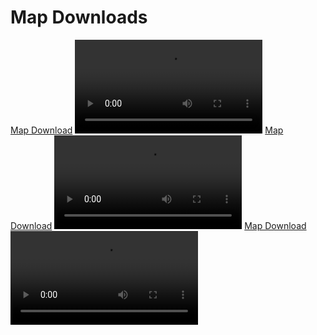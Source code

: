 
# Map Downloads

<tabs>
<tab title="1.20 Community Server" id="survival-server-1_20">
<a href="https://drive.google.com/file/d/1C0xd0zgWUxuYsKnyQESLe23pYV9axxXF/">Map Download</a>
<video src="https://www.youtube.com/watch?v=4JFUiPN2aX4"/>

<chapter title="Die wichtigsten Cords" collapsible="true" id="points-of-interest-1_20">

| Name (Grundstück)          | Spielername                                                                                                                      | Welt        | Location        | Beschreibung                                                                                                                                                                                                                                                                                                                                                                                                                                                                                                                                                                                                                                                                                                                                                                                                                                                                                                          |
|:---------------------------|:---------------------------------------------------------------------------------------------------------------------------------|:------------|:----------------|:----------------------------------------------------------------------------------------------------------------------------------------------------------------------------------------------------------------------------------------------------------------------------------------------------------------------------------------------------------------------------------------------------------------------------------------------------------------------------------------------------------------------------------------------------------------------------------------------------------------------------------------------------------------------------------------------------------------------------------------------------------------------------------------------------------------------------------------------------------------------------------------------------------------------|
| Base & Natur               | Oscar2060 (Mitglieder: Fantasie_Craft)                                                                                           | Overworld   | 75 80 -233      | Angefangen hat das Ganze bei dem eckigen schwarzen Haus. Dann ist das Ganze irgendwie ausgeartet und jetzt sieht es so aus, wie es aussieht. Ich hoffe, es gefällt euch <3 LG Oscar                                                                                                                                                                                                                                                                                                                                                                                                                                                                                                                                                                                                                                                                                                                                   |
| Karte                      | Leming55                                                                                                                         | Overworld   | 4 77 -231       | Ich habe mich von einigen Spielern überreden lassen, die Karte wieder zu machen. Ich habe aber nach einer Weile die Lust verloren, sie zu beenden, deswegen ist sie nicht fertig. Was mich aber trotzdem stolz gemacht hat, ist, dass ich einen vollen Emerald-Beacon geschafft habe. Das war nämlich nicht mal so einfach, weil die Schatzkarten nach der ersten Woche nicht mehr geklappt haben und ich sie in den Bergen farmen musste.                                                                                                                                                                                                                                                                                                                                                                                                                                                                            |
| Dorf                       | Lucky765                                                                                                                         | Overworld   | -777 84 -423    | Ich wollte schon immer mal ein größeres Bauprojekt in Survival machen und habe mich hier für ein Dorf entschieden. Das war auch mein erstes Dorf, das ich komplett gebaut habe (vorher nur einzelne Häuser). Leider habe ich es nicht fertig gemacht, weil ich dann die Lust verloren habe und mir andere Spiele mehr Spaß gemacht haben. Ursprünglich hatte ich noch weitere Dörfer in der Umgebung geplant und teilweise auch schon vorgebaut. Zudem wollte ich eine Burg auf dem Berg sowie angepasste Wälder bauen. Vielleicht beim nächsten Mal :)                                                                                                                                                                                                                                                                                                                                                               |
| Dörfer & Beam              | LuisGOAT (Mitglieder: xX_Monster)                                                                                                | Overworld   | -3042 88 -1210  | Das ruhige Dorf am Meer mit außerirdischer Technologie in der Nähe.                                                                                                                                                                                                                                                                                                                                                                                                                                                                                                                                                                                                                                                                                                                                                                                                                                                   |
| Burg                       | CC_2224_                                                                                                                         | Overworld   | -4229 77 -2656  | Ich habe mir nichts dabei gedacht, ich habe nur gebaut :D                                                                                                                                                                                                                                                                                                                                                                                                                                                                                                                                                                                                                                                                                                                                                                                                                                                             |
| Hafen                      | Orangenlimo                                                                                                                      | Overworld   | 1780 90 2307    | Es geht um einen kleinen Industriehafen, der sich an der Insel erstreckt. Die Hauptbasis ist ein Cyberpunk-Gebäude mit einer U-Bahn-Station und einer kaputten Brücke.                                                                                                                                                                                                                                                                                                                                                                                                                                                                                                                                                                                                                                                                                                                                                |
| Bunker & XP Farm           | MikeyLLP (Mitglieder: Alex_mhr, gamergirl3275, Hansicraft, Mini_Held, SasaBrix, Lazy_RGB, TobiKro110, PowerCraft_, Kartoffel_xD) | Overworld   | 4342 72 -3155   | Zuerst wollten wir nur die XP-Farm bauen, dann waren wir zu schnell fertig und fingen an, ein riesiges Loch zu graben, ohne TNT, und wollten eigentlich viele Farmen bauen, aber daraus wurde nicht so viel XD. Stattdessen haben wir es dekoriert. Als Joke hat Alex_mhr eine zweite XP-Farm gebaut, die sich bei den Koordinaten 3143 158 -2314 befindet.                                                                                                                                                                                                                                                                                                                                                                                                                                                                                                                                                           |
| Gedrehte Pyramide          | Schlauernico                                                                                                                     | Overworld   | 2974 69 -3843   | Ich habe eine große gedrehte Pyramide gebaut, weil ich das irgendwo gesehen hatte und Lust darauf hatte.                                                                                                                                                                                                                                                                                                                                                                                                                                                                                                                                                                                                                                                                                                                                                                                                              |
| Unterirdische Militärbasis | Lazy_RGB                                                                                                                         | Overworld   | -2617 24 3240   | Eine unterirdische Militärbasis (leider nicht fertig), hauptsächlich aus Blackstone und Gold gebaut. Über der Basis befindet sich ein individuell gestalteter Berg mit einer Villa darauf. Der Berg umkreist ein kleines Bambushaus und eine große Zuckerrohrfarm.                                                                                                                                                                                                                                                                                                                                                                                                                                                                                                                                                                                                                                                    |
| Museum                     | SasaBrix (Mitglieder: Lazy_RGB)                                                                                                  | Overworld   | 6050 66 60      | Angefangen hat die Idee mit den entstandenen Pixelarts von SasaBrix. Wir wollten diese ausstellen. Dazu kam dann, dass wir weitere Items ausstellen wollten, die man sonst selten finden oder gar nicht mehr bekommen konnte. Irgendwann wollten wir dann daraus eine Stadt machen. Das haben wir leider nicht mehr geschafft. Deswegen sind nur ein angefangenes Rathaus, eine Kirche und ein wunderschön eingerichtetes Museum entstanden. Wenn es gezeigt wird, möchten wir bitten, dass die Inneneinrichtung fokussiert wird. Danke <3                                                                                                                                                                                                                                                                                                                                                                            |
| Ölplattform                | PowerCraft_ (Mitglieder: Kartoffel_xD, Mini_Held, Fuximus)                                                                       | Overworld   | -504 190 1975   | Eine kleine Ölplattform mit mehreren kleinen Farmen. Sie hat als Starterbasis gedient.                                                                                                                                                                                                                                                                                                                                                                                                                                                                                                                                                                                                                                                                                                                                                                                                                                |
| Himmelsstadt               | DomiSpielt                                                                                                                       | Overworld   | 427 68 1549     | Ich habe mich bei diesem Bauwerk an einem anderen Spiel orientiert und wollte es gerne mal in Minecraft in einer abgewandelten Version nachbauen.                                                                                                                                                                                                                                                                                                                                                                                                                                                                                                                                                                                                                                                                                                                                                                     |
| Großer Torus               | KittaroPhyro (Mitglieder: FredClever2704, TaryaMoon)                                                                             | Overworld   | -3330 186 -2547 | Ein großer Torus mit drei größeren Farmen und einem Elytra-Landeplatz.                                                                                                                                                                                                                                                                                                                                                                                                                                                                                                                                                                                                                                                                                                                                                                                                                                                |
| Fantasy                    | Speed_Marc                                                                                                                       | Overworld   | -201 91 -2873   | ...                                                                                                                                                                                                                                                                                                                                                                                                                                                                                                                                                                                                                                                                                                                                                                                                                                                                                                                   |
| Japan/Jungle/Fantasie      | PowerCraft_                                                                                                                      | Overworld   | -5695 150 7780  | Wenn man durch das Tor im japanischen Dorf gelangt, befindet man sich in einem japanischen Dorf mit mehreren Gebäuden. Das Yin-und-Yang-Zeichen ist durch einen Knopf aktivierbar. Links vom japanischen Dorf befindet sich ein eigens angelegter Dschungel mit vielen kleinen Attraktionen und einer großen Brücke. Weiter links befindet man sich in einer Fantasiewelt mit vielen kleinen Dingen, wie z.B. einem Apfeldorf.                                                                                                                                                                                                                                                                                                                                                                                                                                                                                        |
| Base und Event-Inseln      | FredClever2704 (Mitglieder: TaryaMoon, Konstantin_S, KittaroPhyro)                                                               | Overworld   | -3952 40 -2956  | Admin-Kommentar: Wir haben hier mehrere Einreichungen zusammengefügt. Alle Einreichungen sind über die POI erreichbar! Dies ist ein umgebauter Guardian-Tempel, der im Laufe der Zeit größer geworden ist als geplant. Ursprünglich waren nur einige Biomänderungen am oberen Rand der Umrandung geplant. Dies ist dann allerdings schon ausgeartet, siehe Mansion und Endcity. Das Ganze endete im Keller in einer Ancient City und einer Netherfestung.                                                                                                                                                                                                                                                                                                                                                                                                                                                             |
| Hogwarts                   | TobiKro110 (Mitglieder: Plaetti1)                                                                                                | Overworld   | 1454 129 -2004  | Hogwarts, ein Ort voller Magie und Wunder, ist nun in Minecraft zu erleben. Wir haben diesen Ort geschaffen und ihm Leben eingehaucht. Ein Ort voller Nostalgie und Magie. Die vielen Armorstands verleihen dabei eine magische Wirkung. Die riesige Untergrundbasis ist voller Redstonemaschinen und Farmen.                                                                                                                                                                                                                                                                                                                                                                                                                                                                                                                                                                                                         |
| Militär vs Dragons         | LukStar2018 (Mitglieder: BrickCc, king_of_the_dark)                                                                              | Overworld   | 9644 176 -1279  | Es startete mit der Idee eines Lochs, das das Zentrum der Militärbasis werden sollte. Zuerst wurde es von einem kleinen Luftschiff belagert, auf welchem du gerade gespawnt bist, doch es folgten drei weitere von ihnen, bewaffnet und begleitet von Flugzeugstaffeln. Ein Hafen wurde ebenfalls errichtet, der nach und nach von Schiffen belegt wurde (wobei einige bis heute nicht ganz angekommen sind). Infrastruktur in Form von Leuchtturm und Bahnstrecke entstand, um die Förderung zu beschleunigen. Doch dann kamen die Drachen, fünf an der Zahl, manche kleiner, manche größer. Nach erbitterten Kämpfen, brennenden Schiffen, zerstörten Leuchttürmen und Löchern im Flugzeugträger der Fregatte übernahmen die Drachen von Osten kommend die gesamte Basis Stück für Stück, wobei die Bahnstrecke, mit der die Rohstoffe des Lochs gefördert werden sollten, als einziges sicher besteht - bis jetzt. |
| Wüstenkönigreich           | Laserbeast_ (Mitglieder: n333999666, Jo_field, Progeilo, la__laura_, nikola200655)                                               | Overworld   | 632 80 7205     | Inmitten der Wüste gründeten fünf weise Herrscher und das Maskottchen Nikola200655 ein Königreich. Laserbeast_, N333999666, Jo_field, Progeilo und la__laura_ vereinten ihre Kräfte, um Paläste, Gärten, Kampfstätten und Häfen an einer versteckten Oase des Lebensbaums zu errichten. Gemeinsam überwanden sie Gefahren und schufen ein florierendes Reich. Das Königreich wurde zu einem Symbol für Freundschaft und Zusammenarbeit, bewundert von allen, die davon hörten. Mögen sie in ihren Grabstätten in Frieden ruhen.                                                                                                                                                                                                                                                                                                                                                                                       |

</chapter>

<chapter title="Veteranen" collapsible="true" default-state="collapsed" id="veteran-1_20">

> Diese Season haben alle Spieler, die mehr als `200` Stunden auf dem Server verbracht haben, den Veteranen-Rang
> erhalten.

| Name               | Spielzeit       |
|:-------------------|:----------------|
| `FredClever2704`   | 85d 0h 37m 12s  |
| `TaryaMoon`        | 67d 3h 48m 55s  |
| `Laserbeast_`      | 58d 19h 49m 24s |
| `Mini_Held`        | 47d 15h 14m 2s  |
| `Jo_field`         | 46d 6h 36m 50s  |
| `TobiKro110`       | 45d 16h 34m 29s |
| `Xenus_LP`         | 38d 17h 47m 36s |
| `MikeyLLP`         | 35d 3h 22m 51s  |
| `n333999666`       | 34d 2h 32m 21s  |
| `SasaBrix`         | 32d 11h 13m 28s |
| `Leming55`         | 31d 13h 27m 43s |
| `Progeilo`         | 30d 8h 9m 56s   |
| `la__laura_`       | 26d 13h 43m 44s |
| `TegaZocker`       | 25d 14h 52m 9s  |
| `BrickCc`          | 25d 5h 59m 38s  |
| `LukStar2018`      | 25d 3h 54m 54s  |
| `TheBjoRedCraft`   | 24d 8h 9m 26s   |
| `Konstantin_S`     | 21d 12h 10m 38s |
| `KittaroPhyro`     | 21d 3h 34m 29s  |
| `PowerCraft_`      | 20d 15h 9m 33s  |
| `Orangenlimo`      | 18d 18h 10m 40s |
| `001Marlon`        | 18d 8h 28m 0s   |
| `Keviro`           | 16d 8h 21m 10s  |
| `Brownie_8`        | 15d 23h 0m 24s  |
| `Kartoffel_xD`     | 15d 5h 40m 28s  |
| `Alex_mhr`         | 14d 19h 33m 46s |
| `Silkroad2`        | 14d 6h 13m 13s  |
| `Oscar2060`        | 13d 18h 39m 3s  |
| `Lazy_RGB`         | 13d 14h 28m 7s  |
| `Speed_Marc`       | 12d 12h 13m 38s |
| `MrHashtaghashtag` | 11d 7h 39m 54s  |
| `PortableBanker`   | 10d 20h 58m 49s |
| `NotAmmo`          | 10d 19h 16m 48s |
| `Sheppardt98`      | 10d 17h 39m 31s |
| `LuisGOAT`         | 10d 16h 14m 33s |
| `_saljack_`        | 10d 15h 2m 23s  |
| `gamergirl3275`    | 10d 12h 15m 3s  |
| `Plaetti1`         | 10d 8h 58m 37s  |
| `X_MrTwister_X`    | 10d 6h 26m 41s  |
| `Fuximus`          | 10d 1h 52m 7s   |
| `Shejlo`           | 9d 19h 24m 39s  |
| `oOKayPiOo`        | 9d 11h 40m 5s   |
| `Luhkas`           | 9d 5h 37m 11s   |
| `Kaffeebohne2_0`   | 9d 2h 34m 27s   |
| `xX_Monster`       | 8d 20h 32m 10s  |
| `CC_2224_`         | 8d 18h 31m 39s  |
| `N4than_bro`       | 8d 14h 46m 7s   |
| `DomiSpielt`       | 8d 12h 29m 38s  |
| `peepoCaro`        | 8d 7h 32m 13s   |

</chapter>

</tab>

<tab title="1.19 Community Server" id="survival-server-1_19">
<a href="https://drive.google.com/file/d/1Fi5ciIlGYr2B3KRIZHX6ArWtTY14I0K3/">Map Download</a>
<video src="https://www.youtube.com/watch?v=qIeR1H9HZ38%26ab_channel=CastCrafter"/>
<br/>
<br/>
<chapter title="Die wichtigsten Cords" collapsible="true" id="points-of-interest-1_19">

| Name (Grundstück)                 | Spielername                                                                                                                                                                                                 | Welt      | Location         | Beschreibung                                                                                                                                                                                                                                                                                                                                                                                                                                                                                                                   |
|-----------------------------------|-------------------------------------------------------------------------------------------------------------------------------------------------------------------------------------------------------------|-----------|------------------|-------------------------------------------------------------------------------------------------------------------------------------------------------------------------------------------------------------------------------------------------------------------------------------------------------------------------------------------------------------------------------------------------------------------------------------------------------------------------------------------------------------------------------|
| Spawn & Scoreboards               | -/-                                                                                                                                                                                                         | Overworld | `0 110 0`        | Der Spawn mit ScoreBoards für Spielzeit und Währung. In der Umgebung befinden sich natürlich viele kleinere Grundstücke unterschiedlicher Qualität                                                                                                                                                                                                                                                                                                                                 |
| Nether Decke                      | -/-                                                                                                                                                                                                         | Nether    | `0 150 0`        | Der Shopping District des Servers und ein Treffpunkt für die Community                                                                                                                                                                                                                                                                                                                                                                                                                   |
| Glumanda                          | `MarvinKev`                                                                                                                                                                                                 | Overworld | `5054 128 5384`  | Ein Glumanda.                                                                                                                                                                                                                                                                                                                                                                                                                                                                                                                  |
| Mittelalter Cave Base             | `Kartoffel_xD`                                                                                                                                                                                              | Overworld | `6800 66 -2800`  | -/-                                                                                                                                                                                                                                                                                                                                                                                                                                                                                                                            |
| Wasserschloss                     | `Lazy_RGB`                                                                                                                                                                                                  | Overworld | `7655 90 -2841`  | Unterm Gebäude ist auch noch was. Die 3 umliegenden Inseln gehören auch dazu                                                                                                                                                                                                                                                                                                                                                                                                            |
| BeaconShow & co                   | `TheBjoRedCraft`                                                                                                                                                                                            | Overworld | `-960 66 974`    | -/-                                                                                                                                                                                                                                                                                                                                                                                                                                                                                                                            |
| Schlucht Mansion & co             | `Konstantin_S`, `Feuerball1407`                                                                                                                                                                             | Overworld | `-519 134 -590`  | -/-                                                                                                                                                                                                                                                                                                                                                                                                                                                                                                                            |
| Eine Burg mit schöner Umgebung    | `djhase08`, `TaubenFrodo`, `SasaBrix`                                                                                                                                                                       | Overworld | `193 111 -2638`  | Um die Burg befinden sich noch viele weitere Gebäude                                                                                                                                                                                                                                                                                                                                                                                                                                    |
| Trockengelegte Tempel             | `Kendorflame`, `Schaui1609`, `officialkevl`                                                                                                                                                                 | Overworld | `-1680 112 1227` | 2 Trockengelegte Tempel                                                                                                                                                                                                                                                                                                                                                                                                                                                                 |
| Weltkarte                         | `Leming55`                                                                                                                                                                                                  | Overworld | `-66 76 199`     | -/-                                                                                                                                                                                                                                                                                                                                                                                                                                                                                                                            |
| Schloss                           | `LenaLou_`, `la__laura_`                                                                                                                                                                                    | Overworld | `-4665 112 -6311`| Ist nicht fertig, weil die Lust weg ist, aber sieht trotzdem gut aus. Habe meine Base unterm Schloss aber ist nichts Besonderes                                                                                                                                                                                                                                                                                                                                                         |
| Tempel                            | `BrickCc`                                                                                                                                                                                                   | Overworld | `-6000 106 -2798`| -/-                                                                                                                                                                                                                                                                                                                                                                                                                                                                                                                            |
| Space Battleship Yamato + Leuchturm| `nikola200655`, `Progeilo`                                                                                                                                                                                  | Overworld | `538 154 440`    | Das Anime-Schiff (Nicht fertig :PepeHands:), Leuchtturm, 2 lager von Progeilo, 1 Künstliche Höhle in die das Schiff sollte :z0mCopium:, 2 Baumfarmen (von Keks kaputt gem.)Sehr viel ist unterirdisch                                                                                                                                                                                                                                                                                 |
| Speedmarc Base                    | `Speed_Marc`                                                                                                                                                                                                | Overworld | `-2980 77 9716`  | -/-                                                                                                                                                                                                                                                                                                                                                                                                                                                                                                                            |
| Mansion                           | ???                                                                                                                                                                                                         | Overworld | `-180 94 1053`   | Das Gebäude steht schon so lange, dass wir gar nicht mehr wissen, wem es gehört                                                                                                                                                                                                                                                                                                                                                                                                          |
| Mensch ärger dich nicht, PvP Arena| `Speed_Marc`                                                                                                                                                                                                | Overworld | `-1371 128 -851` | Hier fanden einmal große Spiele statt                                                                                                                                                                                                                                                                                                                                                                                                                                                   |
| Mittelalter Stadt (+ Schiffe + Base)| `Jo_field`                                                                                                                                                                                                | Overworld | `-1196 114 816`  | Am besten das TP für die Bilder verwenden: [Hier](https://discord.com/channels/133198459531558912/851822693657083935/1112103155891699742)                                                                                                                                                                                                                                                                                                                                              |
| Inselbase, Keller und Aquadom     | `N333999666`                                                                                                                                                                                                | Overworld | `3116 73 -887`   | -/-                                                                                                                                                                                                                                                                                                                                                                                                                                                                                                                            |
| Netcastle & co.                   | `BlockNic`, `Twisti_twixi`, `Fuximus`, `BlockLukeHD`, `AlexMaro`, `Trytan`, `SirMax`, `SiderealPuppy90`, `PowerCraft`, `Gost|Pixel`, `Richart3855`, `Jo_Field` | Overworld | `-555 218 3903`  | - Große Netherburg inspiriert von Loony mit vielen Farmen und Redstoneschaltungen, z.B. Goldfabrik, Casino und Google Dino-Game etc. - Jesus-Statue aus Rio - Riesiger Steinelefant und vieles mehr in der Umgebung. ![Netcastle](netcastle-overview.png)                                                                                                                   |
| Sci-Fi Pyramide                   | `Sheppardt98`                                                                                                                                                                                               | Overworld | `8435 142 -2721` | Das ist physikalisch unmöglich.                                                                                                                                                                                                                                                                                                                                                                                                                                                                 |
| Community Tempel                  | `Erzengel_36`, `Firedr4gon24`                                                                                                                                                                               | Overworld | `-2304 100 84`   | Großer Tempel, welcher viele Spieler des Servers verewigt                                                                                                                                                                                                                                                                                                                                                                                                                                |
| Xenus Base                        | `Xenus_LP`                                                                                                                                                                                                  | Overworld | `-2568 114 4036` | Großer Militärhafen mit UBooten, einem Kreuzer, Flugzeugen und anderen Fahrzeugen                                                                                                                                                                                                                                                                                                                                                                                                       |
| Strand mit einigen Spielern des Servers & co.| `la__laura_`                                                                                                                                                                                                | Overworld | `-5009 70 -6300`  | Ein detaillierter Strand mit dutzenden aufwendig erstellten ArmorStands, welche die Community widerspiegeln                                                                                                                                                                                                                                                                                                                                                                           |
| Japanische Tempelanlage           | `Erzengel_36`, `Firedr4gon24`                                                                                                                                                                               | Overworld | `-1140 76 281`   | Riesige Tempelanlage. Erneut mit vielen Details und ArmorStand Dekorationen                                                                                                                                                                                                                                                                                                                                                                                                             |
| Labor Laserbeast                  | `Laserbeast_`                                                                                                                                                                                               | Overworld | `-269 46 319`    | Die Cords sind im Lager bei dem Abschiedsbuch, aber das Labor ist ja gleich eine Etage tiefer in der Erde. Nicht zu übersehen                                                                                                                                                                                                                                                                                                                                                          |

</chapter>

<chapter title="Veteranen" collapsible="true" default-state="collapsed" id="veteran-1_19">

> Diese Season haben alle Spieler, die mehr als `200` Stunden auf dem Server verbracht haben, den Veteranen-Rang
> erhalten.
>

| Name               | Spielzeit       |
|:-------------------|:----------------|
| `la__laura_`       | 96d 8h 11m 19s  |
| `Laserbeast_`      | 79d 7h 48m 2s   |
| `Xenus_LP`         | 66d 23h 22m 8s  |
| `Mini_Held`        | 54d 5h 44m 17s  |
| `Firedr4gon24`     | 51d 1h 28m 47s  |
| `Erzengel_36`      | 50d 9h 35m 22s  |
| `TheBjoRedCraft`   | 50d 8h 10m 26s  |
| `Progeilo`         | 48d 21h 5m 15s  |
| `n333999666`       | 47d 12h 25m 44s |
| `Leming55`         | 37d 12h 32m 54s |
| `PowerCraft_`      | 32d 7h 11m 11s  |
| `LenaLuo_`         | 30d 0h 22m 3s   |
| `SasaBrix`         | 26d 22h 47m 15s |
| `Keviro`           | 26d 10h 33m 48s |
| `Kendorflame`      | 24d 5h 5m 7s    |
| `Jo_field`         | 23d 23h 1m 55s  |
| `MrHashtaghashtag` | 22d 8h 20m 59s  |
| `Fuximus`          | 19d 10h 22m 55s |
| `djhase08`         | 18d 20h 2m 4s   |
| `Twisti_twixi`     | 18d 4h 41m 14s  |
| `Sheppardt98`      | 16d 16h 53m 55s |
| `Speed_Marc`       | 16d 4h 55m 3s   |
| `Chrissi__211`     | 16d 2h 14m 8s   |
| `Kartoffel_xD`     | 16d 0h 39m 59s  |
| `ARC__Thunder`     | 15d 23h 26m 39s |
| `Lazy_RGB`         | 15d 16h 38m 56s |
| `nikola200655`     | 15d 4h 34m 42s  |
| `officialkevl`     | 13d 13h 28m 55s |
| `BrickCc`          | 11d 21h 7m 1s   |
| `Tamino1000`       | 11d 3h 38m 11s  |
| `001Marlon`        | 11d 0h 56m 13s  |
| `Niene777`         | 10d 19h 17m 11s |
| `Peralex`          | 10d 6h 52m 26s  |
| `Schaui1609`       | 10d 1h 49m 20s  |
| `MarvinKev`        | 9d 23h 9m 16s   |
| `B3nZockt`         | 9d 16h 54m 15s  |
| `MikeyLLP`         | 9d 10h 45m 39s  |
| `Dark_squirrel`    | 9d 6h 42m 27s   |
| `Gyratini`         | 8d 21h 32m 27s  |
| `Lg4Moinjannis`    | 8d 15h 28m 37s  |
| `Bastelfreund`     | 8d 14h 7m 7s    |
| `Kaffeebohne2`     | 8d 13h 54m 46s  |
| `BlockNic`         | 8d 10h 51m 27s  |
| `Crasparle`        | 8d 8h 39m 17s   |

</chapter>

</tab>

<tab title="1.18 Community Server" id="survival-server-1_18">
<a href="https://drive.google.com/file/d/1ofcEedWs0scHFZnC_qTlybHT1dqRXrBp/view">Map Download</a>
<video src="https://www.youtube.com/watch?v=DIsrLx1XOXs%26ab_channel=CastCrafter"/>
<br/>
<br/>
<chapter title="Die wichtigsten Cords" collapsible="true" id="points-of-interest-1_18">
<chapter title="Farmen">

|                             | Location           | Beschreibung |
|-----------------------------|--------------------|--------------|
| Größte public Eisenfarm      | `985 76 398`       |              |
| Shulker-Farm                 | `8500 160 -3100`   |              |
| Public Guardien-Farm         | `-800 85 -2268`    |              |
| Overworld Piglin-Farm mit 19841 Blöcken Obsidian | `3080 65 1966` |              |

</chapter>
<chapter title="Basen">

|                                                   | Location          | Beschreibung             |
|---------------------------------------------------|-------------------|--------------------------|
| Heil Klinik (Leider noch Rohbau)                  | `-783 88 -3736`   |                          |
| Das Tal                                           | `6587 170 1022`   |                          |
| Detailliertes Grundstück (links) + Beacon-Rainbow mit Mischpult (rechts) | `-1597 127 -610`   | Insgesamt 78 Beacons      |
| Farm Loch (links) + Grüne Base im Mushroom Island (rechts) | `2741 130 2210`   |                          |
| Großer Baum                                       | `1560 100 34`     |                          |
| Nellos Island                                     | `54 67 -737`      |                          |
| Noeppis Kunstwerk                                 | `308 71 867`      |                          |
| Viele gute Basen                                  | `-630 114 -121`   |                          |
| Chinesischer-Style                                | `-140 91 1086`    |                          |
| Amethyst-Kugel und eigener Graben (links) + Inspired by Cast CA9 (rechts) | `-840 138 -951`   |                          |
| Custom Berg mit Burg und Schatzkammer (links) + PvP Arena (rechts) | `637 117 -3`      |                          |
| Riesenbase mit Flugzeug, Uboot, Rakete... (links) + Künstliche Insel (rechts) | `-1068 88 558`    |                          |

</chapter>
</chapter>
</tab>
</tabs>
